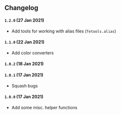 ## Changelog

#### `1.2.0` (27 Jan 2021)
- Add tools for working with alias files (`fetools.alias`)

#### `1.1.0` (22 Jan 2021)
- Add color converters

#### `1.0.2` (18 Jan 2021)
#### `1.0.1` (17 Jan 2021)
- Squash bugs

#### `1.0.0` (17 Jan 2021)
- Add some misc. helper functions

